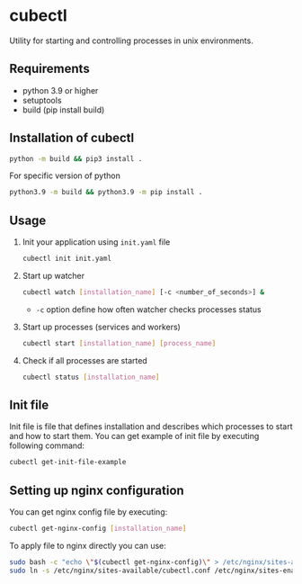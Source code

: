 # cubectl
Utility for starting and controlling processes in unix environments.

## Requirements
* python 3.9 or higher
* setuptools
* build (pip install build)

## Installation of cubectl
```bash
python -m build && pip3 install .
```
For specific version of python
```bash
python3.9 -m build && python3.9 -m pip install .
```

## Usage
1. Init your application using `init.yaml` file
    ```bash
    cubectl init init.yaml
    ```

2. Start up watcher
    ```bash
    cubectl watch [installation_name] [-c <number_of_seconds>] &
    ```
   * `-c` option define how often watcher checks processes status

3. Start up processes (services and workers)
    ```bash
    cubectl start [installation_name] [process_name]
    ```

4. Check if all processes are started
    ```bash
    cubectl status [installation_name]
    ```

## Init file
Init file is file that defines installation and describes which processes to start and how to start them.
You can get example of init file by executing following command:
```bash
cubectl get-init-file-example
   ```

## Setting up nginx configuration
You can get nginx config file by executing:
```bash
cubectl get-nginx-config [installation_name]
```

To apply file to nginx directly you can use:
```bash
sudo bash -c "echo \"$(cubectl get-nginx-config)\" > /etc/nginx/sites-available/cubectl.conf"
sudo ln -s /etc/nginx/sites-available/cubectl.conf /etc/nginx/sites-enabled/cubectl.conf
```
